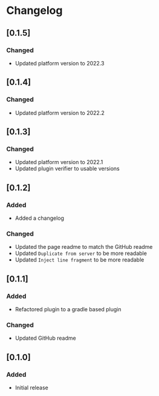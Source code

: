# Changelog

## [0.1.5]

### Changed

- Updated platform version to 2022.3

## [0.1.4]

### Changed

- Updated platform version to 2022.2

## [0.1.3]

### Changed

- Updated platform version to 2022.1
- Updated plugin verifier to usable versions

## [0.1.2]

### Added

- Added a changelog

### Changed

- Updated the page readme to match the GitHub readme
- Updated `Duplicate from server` to be more readable
- Updated `Inject line fragment` to be more readable

## [0.1.1]

### Added

- Refactored plugin to a gradle based plugin

### Changed

- Updated GitHub readme

## [0.1.0]

### Added

- Initial release
